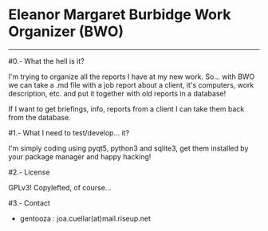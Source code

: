 Eleanor Margaret Burbidge Work Organizer (BWO)
===
---

#0.- What the hell is it?

I'm trying to organize all the reports I have at my new work.
So... with BWO we can take a .md file with a job report about a client, it's computers, work description, etc. and put it together with old reports in a database!

If I want to get briefings, info, reports from a client I can take them back from the database.

#1.- What I need to test/develop... it?

I'm simply coding using pyqt5, python3 and sqlite3, get them installed by your package manager and happy hacking!

#2.- License

GPLv3! 
Copylefted, of course...

#3.- Contact

+ gentooza : joa.cuellar(at)mail.riseup.net
